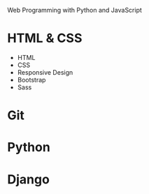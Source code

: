 Web Programming with Python and JavaScript

# HTML & CSS

- HTML
- CSS
- Responsive Design
- Bootstrap
- Sass

# Git

# Python

# Django

